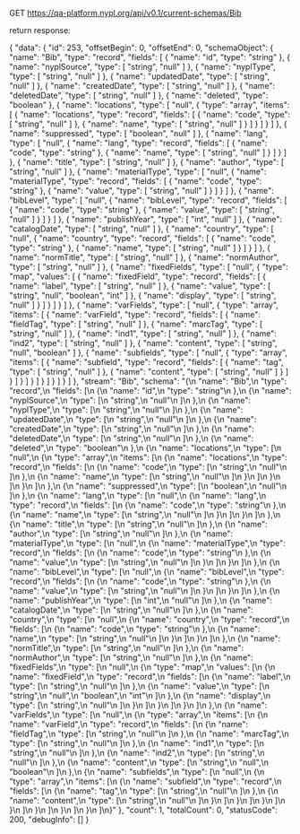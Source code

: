 GET https://qa-platform.nypl.org/api/v0.1/current-schemas/Bib

return response:

{
  "data": {
    "id": 253,
    "offsetBegin": 0,
    "offsetEnd": 0,
    "schemaObject": {
      "name": "Bib",
      "type": "record",
      "fields": [
        {
          "name": "id",
          "type": "string"
        },
        {
          "name": "nyplSource",
          "type": [
            "string",
            "null"
          ]
        },
        {
          "name": "nyplType",
          "type": [
            "string",
            "null"
          ]
        },
        {
          "name": "updatedDate",
          "type": [
            "string",
            "null"
          ]
        },
        {
          "name": "createdDate",
          "type": [
            "string",
            "null"
          ]
        },
        {
          "name": "deletedDate",
          "type": [
            "string",
            "null"
          ]
        },
        {
          "name": "deleted",
          "type": "boolean"
        },
        {
          "name": "locations",
          "type": [
            "null",
            {
              "type": "array",
              "items": [
                {
                  "name": "locations",
                  "type": "record",
                  "fields": [
                    {
                      "name": "code",
                      "type": [
                        "string",
                        "null"
                      ]
                    },
                    {
                      "name": "name",
                      "type": [
                        "string",
                        "null"
                      ]
                    }
                  ]
                }
              ]
            }
          ]
        },
        {
          "name": "suppressed",
          "type": [
            "boolean",
            "null"
          ]
        },
        {
          "name": "lang",
          "type": [
            "null",
            {
              "name": "lang",
              "type": "record",
              "fields": [
                {
                  "name": "code",
                  "type": "string"
                },
                {
                  "name": "name",
                  "type": [
                    "string",
                    "null"
                  ]
                }
              ]
            }
          ]
        },
        {
          "name": "title",
          "type": [
            "string",
            "null"
          ]
        },
        {
          "name": "author",
          "type": [
            "string",
            "null"
          ]
        },
        {
          "name": "materialType",
          "type": [
            "null",
            {
              "name": "materialType",
              "type": "record",
              "fields": [
                {
                  "name": "code",
                  "type": "string"
                },
                {
                  "name": "value",
                  "type": [
                    "string",
                    "null"
                  ]
                }
              ]
            }
          ]
        },
        {
          "name": "bibLevel",
          "type": [
            "null",
            {
              "name": "bibLevel",
              "type": "record",
              "fields": [
                {
                  "name": "code",
                  "type": "string"
                },
                {
                  "name": "value",
                  "type": [
                    "string",
                    "null"
                  ]
                }
              ]
            }
          ]
        },
        {
          "name": "publishYear",
          "type": [
            "int",
            "null"
          ]
        },
        {
          "name": "catalogDate",
          "type": [
            "string",
            "null"
          ]
        },
        {
          "name": "country",
          "type": [
            "null",
            {
              "name": "country",
              "type": "record",
              "fields": [
                {
                  "name": "code",
                  "type": "string"
                },
                {
                  "name": "name",
                  "type": [
                    "string",
                    "null"
                  ]
                }
              ]
            }
          ]
        },
        {
          "name": "normTitle",
          "type": [
            "string",
            "null"
          ]
        },
        {
          "name": "normAuthor",
          "type": [
            "string",
            "null"
          ]
        },
        {
          "name": "fixedFields",
          "type": [
            "null",
            {
              "type": "map",
              "values": [
                {
                  "name": "fixedField",
                  "type": "record",
                  "fields": [
                    {
                      "name": "label",
                      "type": [
                        "string",
                        "null"
                      ]
                    },
                    {
                      "name": "value",
                      "type": [
                        "string",
                        "null",
                        "boolean",
                        "int"
                      ]
                    },
                    {
                      "name": "display",
                      "type": [
                        "string",
                        "null"
                      ]
                    }
                  ]
                }
              ]
            }
          ]
        },
        {
          "name": "varFields",
          "type": [
            "null",
            {
              "type": "array",
              "items": [
                {
                  "name": "varField",
                  "type": "record",
                  "fields": [
                    {
                      "name": "fieldTag",
                      "type": [
                        "string",
                        "null"
                      ]
                    },
                    {
                      "name": "marcTag",
                      "type": [
                        "string",
                        "null"
                      ]
                    },
                    {
                      "name": "ind1",
                      "type": [
                        "string",
                        "null"
                      ]
                    },
                    {
                      "name": "ind2",
                      "type": [
                        "string",
                        "null"
                      ]
                    },
                    {
                      "name": "content",
                      "type": [
                        "string",
                        "null",
                        "boolean"
                      ]
                    },
                    {
                      "name": "subfields",
                      "type": [
                        "null",
                        {
                          "type": "array",
                          "items": [
                            {
                              "name": "subfield",
                              "type": "record",
                              "fields": [
                                {
                                  "name": "tag",
                                  "type": [
                                    "string",
                                    "null"
                                  ]
                                },
                                {
                                  "name": "content",
                                  "type": [
                                    "string",
                                    "null"
                                  ]
                                }
                              ]
                            }
                          ]
                        }
                      ]
                    }
                  ]
                }
              ]
            }
          ]
        }
      ]
    },
    "stream": "Bib",
    "schema": "{\n  \"name\": \"Bib\",\n  \"type\": \"record\",\n  \"fields\": [\n    {\n      \"name\": \"id\",\n      \"type\": \"string\"\n    },\n    {\n      \"name\": \"nyplSource\",\n      \"type\": [\n        \"string\",\n        \"null\"\n      ]\n    },\n    {\n      \"name\": \"nyplType\",\n      \"type\": [\n        \"string\",\n        \"null\"\n      ]\n    },\n    {\n      \"name\": \"updatedDate\",\n      \"type\": [\n        \"string\",\n        \"null\"\n      ]\n    },\n    {\n      \"name\": \"createdDate\",\n      \"type\": [\n        \"string\",\n        \"null\"\n      ]\n    },\n    {\n      \"name\": \"deletedDate\",\n      \"type\": [\n        \"string\",\n        \"null\"\n      ]\n    },\n    {\n      \"name\": \"deleted\",\n      \"type\": \"boolean\"\n    },\n    {\n      \"name\": \"locations\",\n      \"type\": [\n        \"null\",\n        {\n          \"type\": \"array\",\n          \"items\": [\n            {\n              \"name\": \"locations\",\n              \"type\": \"record\",\n              \"fields\": [\n                {\n                  \"name\": \"code\",\n                  \"type\": [\n                    \"string\",\n                    \"null\"\n                  ]\n                },\n                {\n                  \"name\": \"name\",\n                  \"type\": [\n                    \"string\",\n                    \"null\"\n                  ]\n                }\n              ]\n            }\n          ]\n        }\n      ]\n    },\n    {\n      \"name\": \"suppressed\",\n      \"type\": [\n        \"boolean\",\n        \"null\"\n      ]\n    },\n    {\n      \"name\": \"lang\",\n      \"type\": [\n        \"null\",\n        {\n          \"name\": \"lang\",\n          \"type\": \"record\",\n          \"fields\": [\n            {\n              \"name\": \"code\",\n              \"type\": \"string\"\n            },\n            {\n              \"name\": \"name\",\n              \"type\": [\n                \"string\",\n                \"null\"\n              ]\n            }\n          ]\n        }\n      ]\n    },\n    {\n      \"name\": \"title\",\n      \"type\": [\n        \"string\",\n        \"null\"\n      ]\n    },\n    {\n      \"name\": \"author\",\n      \"type\": [\n        \"string\",\n        \"null\"\n      ]\n    },\n    {\n      \"name\": \"materialType\",\n      \"type\": [\n        \"null\",\n        {\n          \"name\": \"materialType\",\n          \"type\": \"record\",\n          \"fields\": [\n            {\n              \"name\": \"code\",\n              \"type\": \"string\"\n            },\n            {\n              \"name\": \"value\",\n              \"type\": [\n                \"string\",\n                \"null\"\n              ]\n            }\n          ]\n        }\n      ]\n    },\n    {\n      \"name\": \"bibLevel\",\n      \"type\": [\n        \"null\",\n        {\n          \"name\": \"bibLevel\",\n          \"type\": \"record\",\n          \"fields\": [\n            {\n              \"name\": \"code\",\n              \"type\": \"string\"\n            },\n            {\n              \"name\": \"value\",\n              \"type\": [\n                \"string\",\n                \"null\"\n              ]\n            }\n          ]\n        }\n      ]\n    },\n    {\n      \"name\": \"publishYear\",\n      \"type\": [\n        \"int\",\n        \"null\"\n      ]\n    },\n    {\n      \"name\": \"catalogDate\",\n      \"type\": [\n        \"string\",\n        \"null\"\n      ]\n    },\n    {\n      \"name\": \"country\",\n      \"type\": [\n        \"null\",\n        {\n          \"name\": \"country\",\n          \"type\": \"record\",\n          \"fields\": [\n            {\n              \"name\": \"code\",\n              \"type\": \"string\"\n            },\n            {\n              \"name\": \"name\",\n              \"type\": [\n                \"string\",\n                \"null\"\n              ]\n            }\n          ]\n        }\n      ]\n    },\n    {\n      \"name\": \"normTitle\",\n      \"type\": [\n        \"string\",\n        \"null\"\n      ]\n    },\n    {\n      \"name\": \"normAuthor\",\n      \"type\": [\n        \"string\",\n        \"null\"\n      ]\n    },\n    {\n      \"name\": \"fixedFields\",\n      \"type\": [\n        \"null\",\n        {\n          \"type\": \"map\",\n          \"values\": [\n            {\n              \"name\": \"fixedField\",\n              \"type\": \"record\",\n              \"fields\": [\n                {\n                  \"name\": \"label\",\n                  \"type\": [\n                    \"string\",\n                    \"null\"\n                  ]\n                },\n                {\n                  \"name\": \"value\",\n                  \"type\": [\n                    \"string\",\n                    \"null\",\n                    \"boolean\",\n                    \"int\"\n                  ]\n                },\n                {\n                  \"name\": \"display\",\n                  \"type\": [\n                    \"string\",\n                    \"null\"\n                  ]\n                }\n              ]\n            }\n          ]\n        }\n      ]\n    },\n    {\n      \"name\": \"varFields\",\n      \"type\": [\n        \"null\",\n        {\n          \"type\": \"array\",\n          \"items\": [\n            {\n              \"name\": \"varField\",\n              \"type\": \"record\",\n              \"fields\": [\n                {\n                  \"name\": \"fieldTag\",\n                  \"type\": [\n                    \"string\",\n                    \"null\"\n                  ]\n                },\n                {\n                  \"name\": \"marcTag\",\n                  \"type\": [\n                    \"string\",\n                    \"null\"\n                  ]\n                },\n                {\n                  \"name\": \"ind1\",\n                  \"type\": [\n                    \"string\",\n                    \"null\"\n                  ]\n                },\n                {\n                  \"name\": \"ind2\",\n                  \"type\": [\n                    \"string\",\n                    \"null\"\n                  ]\n                },\n                {\n                  \"name\": \"content\",\n                  \"type\": [\n                    \"string\",\n                    \"null\",\n                    \"boolean\"\n                  ]\n                },\n                {\n                  \"name\": \"subfields\",\n                  \"type\": [\n                    \"null\",\n                    {\n                      \"type\": \"array\",\n                      \"items\": [\n                        {\n                          \"name\": \"subfield\",\n                          \"type\": \"record\",\n                          \"fields\": [\n                            {\n                              \"name\": \"tag\",\n                              \"type\": [\n                                \"string\",\n                                \"null\"\n                              ]\n                            },\n                            {\n                              \"name\": \"content\",\n                              \"type\": [\n                                \"string\",\n                                \"null\"\n                              ]\n                            }\n                          ]\n                        }\n                      ]\n                    }\n                  ]\n                }\n              ]\n            }\n          ]\n        }\n      ]\n    }\n  ]\n}"
  },
  "count": 1,
  "totalCount": 0,
  "statusCode": 200,
  "debugInfo": []
}
